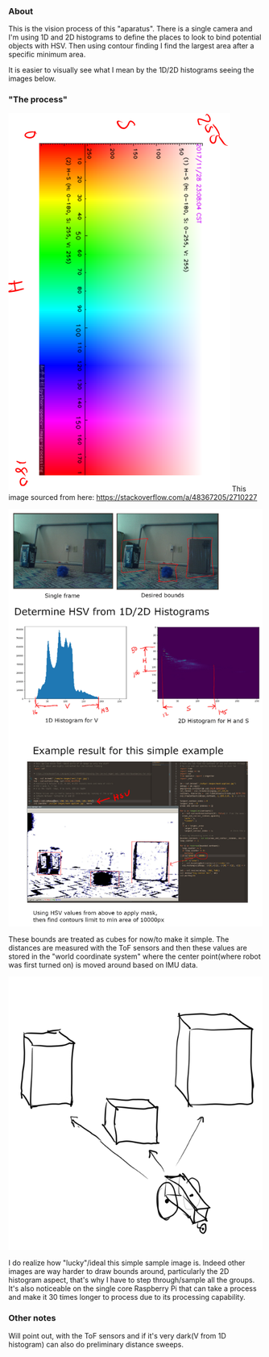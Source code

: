 ### About
This is the vision process of this "aparatus". There is a single camera and I'm using 1D and 2D histograms to define the places to look to bind potential objects with HSV. Then using contour finding I find the largest area after a specific minimum area.

It is easier to visually see what I mean by the 1D/2D histograms seeing the images below.

### "The process"

![H and S plotted on a chart](./color-reference.PNG)
This image sourced from here: https://stackoverflow.com/a/48367205/2710227

![vision approach annotated](./vision-approach-1-annotated.jpg)

These bounds are treated as cubes for now/to make it simple. The distances are measured with the ToF sensors and then these values are stored in the "world coordinate system" where the center point(where robot was first turned on) is moved around based on IMU data.

![approximated 3D objects](./tof.PNG)

I do realize how "lucky"/ideal this simple sample image is. Indeed other images are way harder to draw bounds around, particularly the 2D histogram aspect, that's why I have to step through/sample all the groups. It's also noticeable on the single core Raspberry Pi that can take a process and make it 30 times longer to process due to its processing capability.

### Other notes

Will point out, with the ToF sensors and if it's very dark(V from 1D histogram) can also do preliminary distance sweeps.